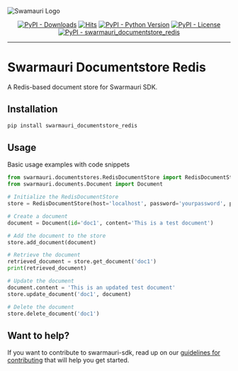 
![Swamauri Logo](https://res.cloudinary.com/dbjmpekvl/image/upload/v1730099724/Swarmauri-logo-lockup-2048x757_hww01w.png)

<p align="center">
    <a href="https://pypi.org/project/swarmauri_documentstore_redis/">
        <img src="https://img.shields.io/pypi/dm/swarmauri_documentstore_redis" alt="PyPI - Downloads"/></a>
    <a href="https://hits.sh/github.com/swarmauri/swarmauri-sdk/tree/master/pkgs/deprecated/swarmauri_documentstore_redis/">
        <img alt="Hits" src="https://hits.sh/github.com/swarmauri/swarmauri-sdk/tree/master/pkgs/deprecated/swarmauri_documentstore_redis.svg"/></a>
    <a href="https://pypi.org/project/swarmauri_documentstore_redis/">
        <img src="https://img.shields.io/pypi/pyversions/swarmauri_documentstore_redis" alt="PyPI - Python Version"/></a>
    <a href="https://pypi.org/project/swarmauri_documentstore_redis/">
        <img src="https://img.shields.io/pypi/l/swarmauri_documentstore_redis" alt="PyPI - License"/></a>
    <a href="https://pypi.org/project/swarmauri_documentstore_redis/">
        <img src="https://img.shields.io/pypi/v/swarmauri_documentstore_redis?label=swarmauri_documentstore_redis&color=green" alt="PyPI - swarmauri_documentstore_redis"/></a>
</p>

---

# Swarmauri Documentstore Redis

A Redis-based document store for Swarmauri SDK.

## Installation

```bash
pip install swarmauri_documentstore_redis
```

## Usage

Basic usage examples with code snippets

```python
from swarmauri.documentstores.RedisDocumentStore import RedisDocumentStore
from swarmauri.documents.Document import Document

# Initialize the RedisDocumentStore
store = RedisDocumentStore(host='localhost', password='yourpassword', port=6379, db=0)

# Create a document
document = Document(id='doc1', content='This is a test document')

# Add the document to the store
store.add_document(document)

# Retrieve the document
retrieved_document = store.get_document('doc1')
print(retrieved_document)

# Update the document
document.content = 'This is an updated test document'
store.update_document('doc1', document)

# Delete the document
store.delete_document('doc1')
```

## Want to help?

If you want to contribute to swarmauri-sdk, read up on our [guidelines for contributing](https://github.com/swarmauri/swarmauri-sdk/blob/master/contributing.md) that will help you get started.
